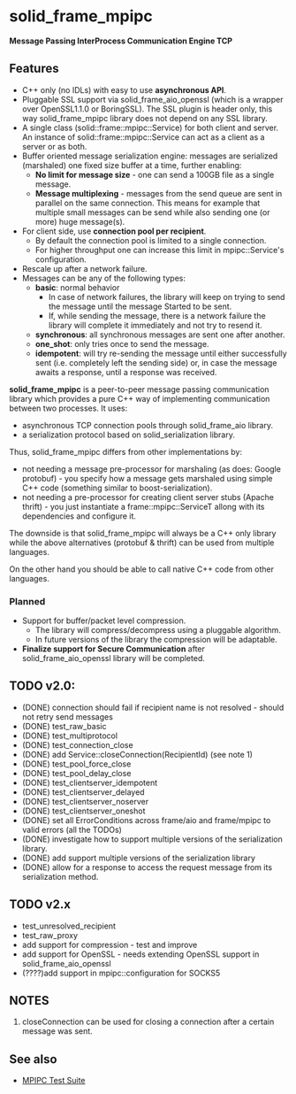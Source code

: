 # solid_frame_mpipc

**Message Passing InterProcess Communication Engine TCP**

## Features

* C++ only (no IDLs) with easy to use **asynchronous API**.
* Pluggable SSL support via solid_frame_aio_openssl (which is a wrapper over OpenSSL1.1.0 or BoringSSL). The SSL plugin is header only, this way solid_frame_mpipc library does not depend on any SSL library.
* A single class (solid::frame::mpipc::Service) for both client and server. An instance of solid::frame::mpipc::Service can act as a client as a server or as both.
* Buffer oriented message serialization engine: messages are serialized (marshaled) one fixed size buffer at a time, further enabling:
	* **No limit for message size** - one can send a 100GB file as a single message.
	* **Message multiplexing** - messages from the send queue are sent in parallel on the same connection. This means for example that multiple small messages can be send while also sending one (or more) huge message(s).
* For client side, use **connection pool per recipient**.
	* By default the connection pool is limited to a single connection.
	* For higher throughput one can increase this limit in mpipc::Service's configuration.
* Rescale up after a network failure.
* Messages can be any of the following types:
	* __basic__: normal behavior
		* In case of network failures, the library will keep on trying to send the message until the message Started to be sent.
		* If, while sending the message, there is a network failure the library will complete it immediately and not try to resend it.
	* __synchronous__: all synchronous messages are sent one after another.
	* __one_shot__: only tries once to send the message.
	* __idempotent__: will try re-sending the message until either successfully sent (i.e. completely left the sending side) or, in case the message awaits a response, until a response was received.

**solid_frame_mpipc** is a peer-to-peer message passing communication library which provides a pure C++ way of implementing communication between two processes. It uses:
 * asynchronous TCP connection pools through solid_frame_aio library.
 * a serialization protocol based on solid_serialization library.

Thus, solid_frame_mpipc differs from other implementations by:
 * not needing a message pre-processor for marshaling (as does: Google protobuf) - you specify how a message gets marshaled using simple C++ code (something similar to boost-serialization).
 * not needing a pre-processor for creating client server stubs (Apache thrift) - you just instantiate a frame::mpipc::ServiceT allong with its dependencies and configure it.

The downside is that solid_frame_mpipc will always be a C++ only library while the above alternatives (protobuf & thrift) can be used from multiple languages.

On the other hand you should be able to call native C++ code from other languages.

### Planned
* Support for buffer/packet level compression.
	* The library will compress/decompress using a pluggable algorithm.
	* In future versions of the library the compression will be adaptable.
* **Finalize support for Secure Communication** after solid_frame_aio_openssl library will be completed.

## TODO v2.0:

* (DONE) connection should fail if recipient name is not resolved - should not retry send messages
* (DONE) test_raw_basic
* (DONE) test_multiprotocol
* (DONE) test_connection_close
* (DONE) add Service::closeConnection(RecipientId) (see note 1)
* (DONE) test_pool_force_close
* (DONE) test_pool_delay_close
* (DONE) test_clientserver_idempotent
* (DONE) test_clientserver_delayed
* (DONE) test_clientserver_noserver
* (DONE) test_clientserver_oneshot
* (DONE) set all ErrorConditions across frame/aio and frame/mpipc to valid errors (all the TODOs)
* (DONE) investigate how to support multiple versions of the serialization library.
* (DONE) add support multiple versions of the serialization library
* (DONE) allow for a response to access the request message from its serialization method.


## TODO v2.x

* test_unresolved_recipient
* test_raw_proxy
* add support for compression - test and improve
* add support for OpenSSL - needs extending OpenSSL support in solid_frame_aio_openssl
* (????)add support in mpipc::configuration for SOCKS5

## NOTES
1. closeConnection can be used for closing a connection after a certain message was sent.

## See also
* [MPIPC Test Suite](test/README.md)
